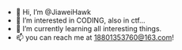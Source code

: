 - 👋 Hi, I’m @JiaweiHawk
- 👀 I’m interested in CODING, also in ctf...
- 🌱 I’m currently learning all interesting things.
- 📫 you can reach me at 18801353760@163.com!

<!---
JiaweiHawk/JiaweiHawk is a ✨ special ✨ repository because its `README.md` (this file) appears on your GitHub profile.
You can click the Preview link to take a look at your changes.
--->
